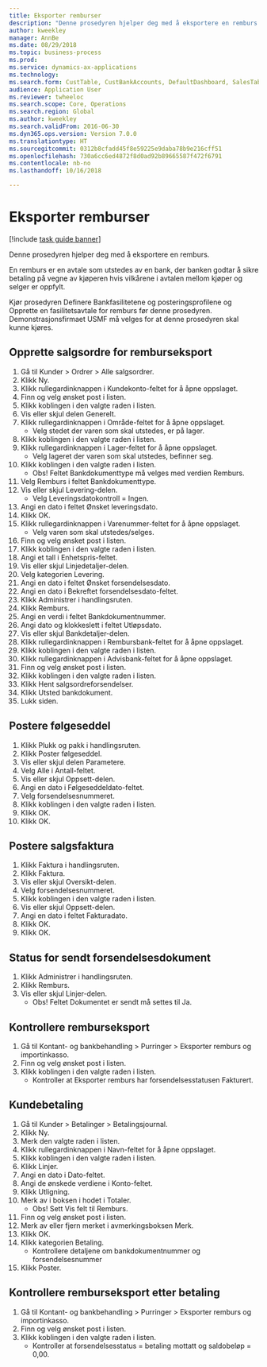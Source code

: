 ```yaml
--- 
title: Eksporter remburser
description: "Denne prosedyren hjelper deg med å eksportere en remburs."
author: kweekley
manager: AnnBe
ms.date: 08/29/2018
ms.topic: business-process
ms.prod: 
ms.service: dynamics-ax-applications
ms.technology: 
ms.search.form: CustTable, CustBankAccounts, DefaultDashboard, SalesTableListPage, SalesCreateOrder, SalesTable, BankLCExport, SalesEditLines,  LedgerJournalTable, LedgerJournalTransCustPaym, CustOpenTrans
audience: Application User
ms.reviewer: twheeloc
ms.search.scope: Core, Operations
ms.search.region: Global
ms.author: kweekley
ms.search.validFrom: 2016-06-30
ms.dyn365.ops.version: Version 7.0.0
ms.translationtype: HT
ms.sourcegitcommit: 0312b8cfadd45f8e59225e9daba78b9e216cff51
ms.openlocfilehash: 730a6cc6ed4872f8d0ad92b89665587f472f6791
ms.contentlocale: nb-no
ms.lasthandoff: 10/16/2018

---
```

# <a name="export-letter-of-credit"></a>Eksporter remburser

[!include [task guide banner](../../includes/task-guide-banner.md)]

Denne prosedyren hjelper deg med å eksportere en remburs.

En remburs er en avtale som utstedes av en bank, der banken godtar å sikre betaling på vegne av kjøperen hvis vilkårene i avtalen mellom kjøper og selger er oppfylt.



Kjør prosedyren Definere Bankfasilitetene og posteringsprofilene og Opprette en fasilitetsavtale for remburs før denne prosedyren. Demonstrasjonsfirmaet USMF må velges for at denne prosedyren skal kunne kjøres.




## <a name="create-sales-order-for-export-letter-of-credit"></a>Opprette salgsordre for remburseksport
1. Gå til Kunder > Ordrer > Alle salgsordrer.
2. Klikk Ny.
3. Klikk rullegardinknappen i Kundekonto-feltet for å åpne oppslaget.
4. Finn og velg ønsket post i listen.
5. Klikk koblingen i den valgte raden i listen.
6. Vis eller skjul delen Generelt.
7. Klikk rullegardinknappen i Område-feltet for å åpne oppslaget.
    * Velg stedet der varen som skal utstedes, er på lager.  
8. Klikk koblingen i den valgte raden i listen.
9. Klikk rullegardinknappen i Lager-feltet for å åpne oppslaget.
    * Velg lageret der varen som skal utstedes, befinner seg.  
10. Klikk koblingen i den valgte raden i listen.
    * Obs!  Feltet Bankdokumenttype må velges med verdien Remburs.  
11. Velg Remburs i feltet Bankdokumenttype.
12. Vis eller skjul Levering-delen.
    * Velg Leveringsdatokontroll = Ingen.  
13. Angi en dato i feltet Ønsket leveringsdato.
14. Klikk OK.
15. Klikk rullegardinknappen i Varenummer-feltet for å åpne oppslaget.
    * Velg varen som skal utstedes/selges.  
16. Finn og velg ønsket post i listen.
17. Klikk koblingen i den valgte raden i listen.
18. Angi et tall i Enhetspris-feltet.
19. Vis eller skjul Linjedetaljer-delen.
20. Velg kategorien Levering.
21. Angi en dato i feltet Ønsket forsendelsesdato.
22. Angi en dato i Bekreftet forsendelsesdato-feltet.
23. Klikk Administrer i handlingsruten.
24. Klikk Remburs.
25. Angi en verdi i feltet Bankdokumentnummer.
26. Angi dato og klokkeslett i feltet Utløpsdato.
27. Vis eller skjul Bankdetaljer-delen.
28. Klikk rullegardinknappen i Rembursbank-feltet for å åpne oppslaget.
29. Klikk koblingen i den valgte raden i listen.
30. Klikk rullegardinknappen i Advisbank-feltet for å åpne oppslaget.
31. Finn og velg ønsket post i listen.
32. Klikk koblingen i den valgte raden i listen.
33. Klikk Hent salgsordreforsendelser.
34. Klikk Utsted bankdokument.
35. Lukk siden.

## <a name="post-packing-slip"></a>Postere følgeseddel
1. Klikk Plukk og pakk i handlingsruten.
2. Klikk Poster følgeseddel.
3. Vis eller skjul delen Parametere.
4. Velg Alle i Antall-feltet.
5. Vis eller skjul Oppsett-delen.
6. Angi en dato i Følgeseddeldato-feltet.
7. Velg forsendelsesnummeret.
8. Klikk koblingen i den valgte raden i listen.
9. Klikk OK.
10. Klikk OK.

## <a name="post-sales-invoice"></a>Postere salgsfaktura
1. Klikk Faktura i handlingsruten.
2. Klikk Faktura.
3. Vis eller skjul Oversikt-delen.
4. Velg forsendelsesnummeret.
5. Klikk koblingen i den valgte raden i listen.
6. Vis eller skjul Oppsett-delen.
7. Angi en dato i feltet Fakturadato.
8. Klikk OK.
9. Klikk OK.

## <a name="shipment-document-submitted-status"></a>Status for sendt forsendelsesdokument
1. Klikk Administrer i handlingsruten.
2. Klikk Remburs.
3. Vis eller skjul Linjer-delen.
    * Obs!  Feltet Dokumentet er sendt må settes til Ja.  

## <a name="verify-export-letter-of-credit"></a>Kontrollere remburseksport
1. Gå til Kontant- og bankbehandling > Purringer > Eksporter remburs og importinkasso.
2. Finn og velg ønsket post i listen.
3. Klikk koblingen i den valgte raden i listen.
    * Kontroller at Eksporter remburs har forsendelsesstatusen Fakturert.  

## <a name="customer-payment"></a>Kundebetaling
1. Gå til Kunder > Betalinger > Betalingsjournal.
2. Klikk Ny.
3. Merk den valgte raden i listen.
4. Klikk rullegardinknappen i Navn-feltet for å åpne oppslaget.
5. Klikk koblingen i den valgte raden i listen.
6. Klikk Linjer.
7. Angi en dato i Dato-feltet.
8. Angi de ønskede verdiene i Konto-feltet.
9. Klikk Utligning.
10. Merk av i boksen i hodet i Totaler.
    * Obs!  Sett Vis felt til Remburs.  
11. Finn og velg ønsket post i listen.
12. Merk av eller fjern merket i avmerkingsboksen Merk.
13. Klikk OK.
14. Klikk kategorien Betaling.
    * Kontrollere detaljene om bankdokumentnummer og forsendelsesnummer  
15. Klikk Poster.

## <a name="verify-export-letter-of-credit-after-payment"></a>Kontrollere remburseksport etter betaling
1. Gå til Kontant- og bankbehandling > Purringer > Eksporter remburs og importinkasso.
2. Finn og velg ønsket post i listen.
3. Klikk koblingen i den valgte raden i listen.
    * Kontroller at forsendelsesstatus = betaling mottatt og saldobeløp = 0,00.  


